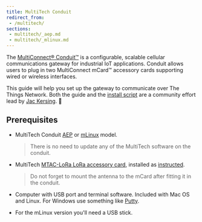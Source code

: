 ```yaml
---
title: MultiTech Conduit
redirect_from:
 - /multitech/
sections:
 - multitech/_aep.md
 - multitech/_mlinux.md
---
```


The [MultiConnect® Conduit™](http://www.multitech.net/developer/products/multiconnect-conduit-platform/) is a configurable, scalable cellular communications gateway for industrial IoT applications. Conduit allows users to plug in two MultiConnect mCard™ accessory cards supporting wired or wireless interfaces.

This guide will help you set up the gateway to communicate over The Things Network. Both the guide and the [install script](https://github.com/kersing/multitech-installer/) are a community effort lead by [Jac Kersing](https://www.thethingsnetwork.org/u/kersing/). 👏

## Prerequisites

* MultiTech Conduit [AEP](http://www.multitech.net/developer/software/aep/) or [mLinux](http://www.multitech.net/developer/software/mlinux/) model.

  > There is no need to update any of the MultiTech software on the conduit.

* MultiTech [MTAC-LoRa LoRa accessory card](http://www.multitech.net/developer/products/accessory-cards/mtac-lora/), installed as [instructed](http://www.multitech.net/developer/products/accessory-cards/installing-an-accessory-card/).

  > Do not forget to mount the antenna to the mCard after fitting it in the conduit.
  
* Computer with USB port and terminal software. Included with Mac OS and Linux. For Windows use something like [Putty](http://www.chiark.greenend.org.uk/~sgtatham/putty/download.html).
* For the mLinux version you'll need a USB stick.
